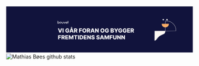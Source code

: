 ![Bouvet](./images/Bouvet.png)
![Mathias Bøes github stats](https://github-readme-stats.vercel.app/api?username=mrboen94&show_icons=true&theme=synthwave)
